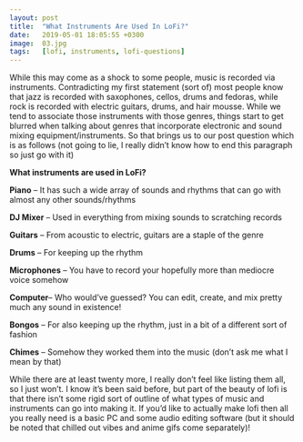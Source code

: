 ```yaml
---
layout: post
title:  "What Instruments Are Used In LoFi?"
date:   2019-05-01 18:05:55 +0300
image:  03.jpg
tags:   [lofi, instruments, lofi-questions]
---
```


While this may come as a shock to some people, music is recorded via instruments. Contradicting my first statement (sort of) most people know that jazz is recorded with saxophones, cellos, drums and fedoras, while rock is recorded with electric guitars, drums, and hair mousse. While we tend to associate those instruments with those genres, things start to get blurred when talking about genres that incorporate electronic and sound mixing equipment/instruments. So that brings us to our post question which is as follows (not going to lie, I really didn’t know how to end this paragraph so just go with it)

**What instruments are used in LoFi?**

**Piano** – It has such a wide array of sounds and rhythms that can go with almost any other sounds/rhythms

**DJ Mixer** – Used in everything from mixing sounds to scratching records

**Guitars** – From acoustic to electric, guitars are a staple of the genre

**Drums** – For keeping up the rhythm

**Microphones** – You have to record your hopefully more than mediocre voice somehow

**Computer**– Who would’ve guessed? You can edit, create, and mix pretty much any sound in existence!

**Bongos** – For also keeping up the rhythm, just in a bit of a different sort of fashion

**Chimes** – Somehow they worked them into the music (don’t ask me what I mean by that)

While there are at least twenty more, I really don’t feel like listing them all, so I just won’t. I know it’s been said before, but part of the beauty of lofi is that there isn’t some rigid sort of outline of what types of music and instruments can go into making it. If you’d like to actually make lofi then all you really need is a basic PC and some audio editing software (but it should be noted that chilled out vibes and anime gifs come separately)!
